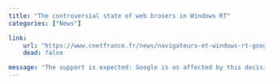 ```yaml
---
title: "The controversial state of web brosers in Windows RT"
categories: ["News"]

link:
    url: "https://www.cnetfrance.fr/news/navigateurs-et-windows-rt-google-soutient-la-demarche-de-mozilla-39771638.htm"
    dead: false

message: "The support is expected: Google is as affected by this decision as Mozilla!"
---
```

